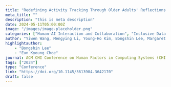 ```yaml
---
title: "Redefining Activity Tracking Through Older Adults' Reflections on Meaningful Activities"
meta_title: ""
description: "this is meta description"
date: 2024-05-11T05:00:00Z
image: "/images/image-placeholder.png"
categories: ["Human-AI Interaction and Collaboration", "Inclusive Data Experiences"]
author: "Yiwen Wang, Mengying Li, Young-Ho Kim, Bongshin Lee, Margaret Danilovich, Amanda Lazar, David E. Conroy, Hernisa Kacorri, Eun Kyoung Choe"
highlightauthor: 
    - "Bongshin Lee"
    - "Eun Kyoung Choe"
journal: ACM CHI Conference on Human Factors in Computing Systems (CHI 2024)
tags: ["2024"]
type: "Conference"
link: "https://doi.org/10.1145/3613904.3642170"
draft: false
---
```

 
